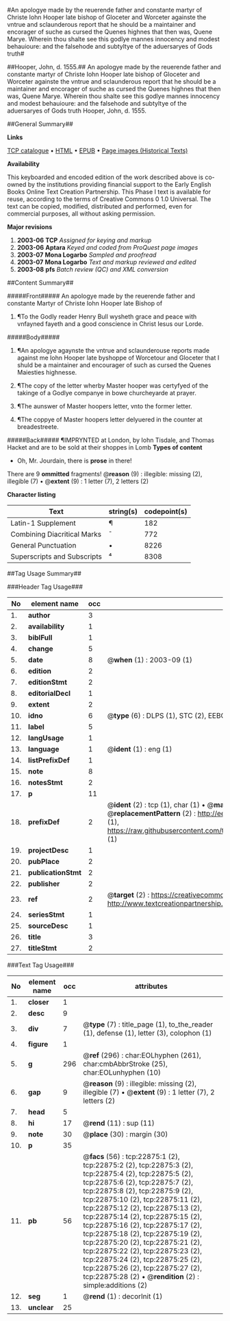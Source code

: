 #An apologye made by the reuerende father and constante martyr of Christe Iohn Hooper late bishop of Gloceter and Worceter againste the vntrue and sclaunderous report that he should be a maintainer and encorager of suche as cursed the Quenes highnes that then was, Quene Marye. Wherein thou shalte see this godlye mannes innocency and modest behauioure: and the falsehode and subtyltye of the aduersaryes of Gods truth#

##Hooper, John, d. 1555.##
An apologye made by the reuerende father and constante martyr of Christe Iohn Hooper late bishop of Gloceter and Worceter againste the vntrue and sclaunderous report that he should be a maintainer and encorager of suche as cursed the Quenes highnes that then was, Quene Marye. Wherein thou shalte see this godlye mannes innocency and modest behauioure: and the falsehode and subtyltye of the aduersaryes of Gods truth
Hooper, John, d. 1555.

##General Summary##

**Links**

[TCP catalogue](http://www.ota.ox.ac.uk/tcp/)  • 
[HTML](http://tei.it.ox.ac.uk/tcp/Texts-HTML/free/A03/A03619.html)  • 
[EPUB](http://tei.it.ox.ac.uk/tcp/Texts-EPUB/free/A03/A03619.epub) • 
[Page images (Historical Texts)](https://data.historicaltexts.jisc.ac.uk/view?pubId=eebo-99857189e&pageId=eebo-99857189e-22875-1)

**Availability**

This keyboarded and encoded edition of the
	       work described above is co-owned by the institutions
	       providing financial support to the Early English Books
	       Online Text Creation Partnership. This Phase I text is
	       available for reuse, according to the terms of Creative
	       Commons 0 1.0 Universal. The text can be copied,
	       modified, distributed and performed, even for
	       commercial purposes, all without asking permission.

**Major revisions**

1. __2003-06__ __TCP__ *Assigned for keying and markup*
1. __2003-06__ __Aptara__ *Keyed and coded from ProQuest page images*
1. __2003-07__ __Mona Logarbo__ *Sampled and proofread*
1. __2003-07__ __Mona Logarbo__ *Text and markup reviewed and edited*
1. __2003-08__ __pfs__ *Batch review (QC) and XML conversion*

##Content Summary##

#####Front#####
An apologye
made by the reuerende father
and constante Martyr of
Christe Iohn Hooper late Bishop of

1. ¶To the Godly reader Henry
Bull wysheth grace and peace
with vnfayned fayeth and a
good conscience in
Christ Iesus our
Lorde.

#####Body#####

1. ¶An apologye agaynste
the vntrue and sclaunderouse
reports made against me Iohn Hooper
late byshoppe of Worcetour and
Gloceter that I shuld be a maintainer
and encourager of such
as cursed the Quenes
Maiesties highnesse.

1. ¶The copy of the letter wherby
Master hooper was certyfyed
of the takinge of a Godlye
companye in bowe
churcheyarde at
prayer.

1. ¶The aunswer of Master
hoopers letter, vnto the
former letter.

1. ¶The coppye of Master hoopers
letter delyuered in the
counter at breadestreete.

#####Back#####
¶IMPRYNTED
at London, by Iohn
Tisdale, and Thomas
Hacket and are to be sold
at their shoppes in
Lomb
**Types of content**

  * Oh, Mr. Jourdain, there is **prose** in there!

There are 9 **ommitted** fragments! 
 @__reason__ (9) : illegible: missing (2), illegible (7)  •  @__extent__ (9) : 1 letter (7), 2 letters (2)

**Character listing**


|Text|string(s)|codepoint(s)|
|---|---|---|
|Latin-1 Supplement|¶|182|
|Combining             Diacritical Marks|̄|772|
|General Punctuation|•|8226|
|Superscripts             and Subscripts|⁴|8308|

##Tag Usage Summary##

###Header Tag Usage###

|No|element name|occ|attributes|
|---|---|---|---|
|1.|__author__|3||
|2.|__availability__|1||
|3.|__biblFull__|1||
|4.|__change__|5||
|5.|__date__|8| @__when__ (1) : 2003-09 (1)|
|6.|__edition__|2||
|7.|__editionStmt__|2||
|8.|__editorialDecl__|1||
|9.|__extent__|2||
|10.|__idno__|6| @__type__ (6) : DLPS (1), STC (2), EEBO-CITATION (1), PROQUEST (1), VID (1)|
|11.|__label__|5||
|12.|__langUsage__|1||
|13.|__language__|1| @__ident__ (1) : eng (1)|
|14.|__listPrefixDef__|1||
|15.|__note__|8||
|16.|__notesStmt__|2||
|17.|__p__|11||
|18.|__prefixDef__|2| @__ident__ (2) : tcp (1), char (1)  •  @__matchPattern__ (2) : ([0-9\-]+):([0-9IVX]+) (1), (.+) (1)  •  @__replacementPattern__ (2) : http://eebo.chadwyck.com/downloadtiff?vid=$1&page=$2 (1), https://raw.githubusercontent.com/textcreationpartnership/Texts/master/tcpchars.xml#$1 (1)|
|19.|__projectDesc__|1||
|20.|__pubPlace__|2||
|21.|__publicationStmt__|2||
|22.|__publisher__|2||
|23.|__ref__|2| @__target__ (2) : https://creativecommons.org/publicdomain/zero/1.0/ (1), http://www.textcreationpartnership.org/docs/. (1)|
|24.|__seriesStmt__|1||
|25.|__sourceDesc__|1||
|26.|__title__|3||
|27.|__titleStmt__|2||


###Text Tag Usage###

|No|element name|occ|attributes|
|---|---|---|---|
|1.|__closer__|1||
|2.|__desc__|9||
|3.|__div__|7| @__type__ (7) : title_page (1), to_the_reader (1), defense (1), letter (3), colophon (1)|
|4.|__figure__|1||
|5.|__g__|296| @__ref__ (296) : char:EOLhyphen (261), char:cmbAbbrStroke (25), char:EOLunhyphen (10)|
|6.|__gap__|9| @__reason__ (9) : illegible: missing (2), illegible (7)  •  @__extent__ (9) : 1 letter (7), 2 letters (2)|
|7.|__head__|5||
|8.|__hi__|17| @__rend__ (11) : sup (11)|
|9.|__note__|30| @__place__ (30) : margin (30)|
|10.|__p__|35||
|11.|__pb__|56| @__facs__ (56) : tcp:22875:1 (2), tcp:22875:2 (2), tcp:22875:3 (2), tcp:22875:4 (2), tcp:22875:5 (2), tcp:22875:6 (2), tcp:22875:7 (2), tcp:22875:8 (2), tcp:22875:9 (2), tcp:22875:10 (2), tcp:22875:11 (2), tcp:22875:12 (2), tcp:22875:13 (2), tcp:22875:14 (2), tcp:22875:15 (2), tcp:22875:16 (2), tcp:22875:17 (2), tcp:22875:18 (2), tcp:22875:19 (2), tcp:22875:20 (2), tcp:22875:21 (2), tcp:22875:22 (2), tcp:22875:23 (2), tcp:22875:24 (2), tcp:22875:25 (2), tcp:22875:26 (2), tcp:22875:27 (2), tcp:22875:28 (2)  •  @__rendition__ (2) : simple:additions (2)|
|12.|__seg__|1| @__rend__ (1) : decorInit (1)|
|13.|__unclear__|25||

